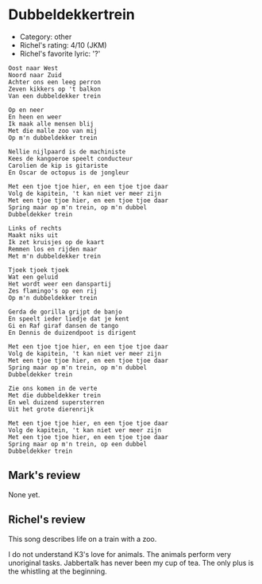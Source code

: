 # Dubbeldekkertrein

 * Category: other
 * Richel's rating: 4/10 (JKM)
 * Richel's favorite lyric: '?'

```
Oost naar West
Noord naar Zuid
Achter ons een leeg perron
Zeven kikkers op 't balkon
Van een dubbeldekker trein

Op en neer
En heen en weer
Ik maak alle mensen blij
Met die malle zoo van mij
Op m'n dubbeldekker trein

Nellie nijlpaard is de machiniste
Kees de kangoeroe speelt conducteur
Carolien de kip is gitariste
En Oscar de octopus is de jongleur

Met een tjoe tjoe hier, en een tjoe tjoe daar
Volg de kapitein, 't kan niet ver meer zijn
Met een tjoe tjoe hier, en een tjoe tjoe daar
Spring maar op m'n trein, op m'n dubbel
Dubbeldekker trein

Links of rechts
Maakt niks uit
Ik zet kruisjes op de kaart
Remmen los en rijden maar
Met m'n dubbeldekker trein

Tjoek tjoek tjoek
Wat een geluid
Het wordt weer een danspartij
Zes flamingo's op een rij
Op m'n dubbeldekker trein

Gerda de gorilla grijpt de banjo
En speelt ieder liedje dat je kent
Gi en Raf giraf dansen de tango
En Dennis de duizendpoot is dirigent

Met een tjoe tjoe hier, en een tjoe tjoe daar
Volg de kapitein, 't kan niet ver meer zijn
Met een tjoe tjoe hier, en een tjoe tjoe daar
Spring maar op m'n trein, op m'n dubbel
Dubbeldekker trein

Zie ons komen in de verte
Met die dubbeldekker trein
En wel duizend supersterren
Uit het grote dierenrijk

Met een tjoe tjoe hier, en een tjoe tjoe daar
Volg de kapitein, 't kan niet ver meer zijn
Met een tjoe tjoe hier, en een tjoe tjoe daar
Spring maar op m'n trein, op een dubbel
Dubbeldekker trein
```

## Mark's review

None yet.

## Richel's review

This song describes life on a train with a zoo.

I do not understand K3's love for animals. The animals perform very unoriginal tasks.
Jabbertalk has never been my cup of tea. The only plus is the whistling at the beginning.
